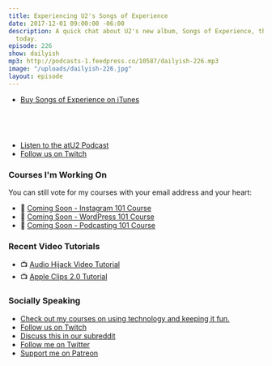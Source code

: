 ```yaml
---
title: Experiencing U2's Songs of Experience
date: 2017-12-01 09:00:00 -06:00
description: A quick chat about U2's new album, Songs of Experience, that was released
  today.
episode: 226
show: dailyish
mp3: http://podcasts-1.feedpress.co/10587/dailyish-226.mp3
image: "/uploads/dailyish-226.jpg"
layout: episode
---
```


* [Buy Songs of Experience on iTunes](https://geo.itunes.apple.com/us/album/songs-of-experience-deluxe-edition/1300908333?mt=1&app=music&at=10l4Ki)

<a href="https://geo.itunes.apple.com/us/album/songs-of-experience-deluxe-edition/1300908333?mt=1&app=music&at=10l4Ki" style="display:inline-block;overflow:hidden;background:url(https://linkmaker.itunes.apple.com/assets/shared/badges/en-us/music-lrg.svg) no-repeat;width:157px;height:45px;background-size:contain;"></a>
* [Listen to the atU2 Podcast](https://goodstuff.fm/atu2/)
* [Follow us on Twitch](https://www.twitch.tv/goodstuff_fm)


### Courses I'm Working On

You can still vote for my courses with your email address and your heart:

* 🌅 [Coming Soon - Instagram 101 Course](https://courses.chrisenns.com/instagram-101)
* 📝 [Coming Soon - WordPress 101 Course](https://courses.chrisenns.com/wordpress-101)
* 🎤 [Coming Soon - Podcasting 101 Course](https://courses.chrisenns.com/podcasting-101)

### Recent Video Tutorials

* 📺 [Audio Hijack Video Tutorial](https://www.youtube.com/watch?v=gksxKV85ARU)
* 📺 [Apple Clips 2.0 Tutorial](https://www.youtube.com/watch?v=CzI6L31LEvQ)

### Socially Speaking

* [Check out my courses on using technology and keeping it fun.](https://courses.chrisenns.com)
* [Follow us on Twitch](https://www.twitch.tv/goodstuff_fm)
* [Discuss this in our subreddit](https://www.reddit.com/r/Goodstuff_fm/)
* [Follow me on Twitter](https://www.twitter.com/ichris)
* [Support me on Patreon](https://www.patreon.com/ichris)

